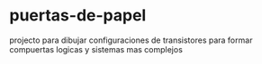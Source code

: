 # puertas-de-papel
projecto para dibujar configuraciones de transistores para formar compuertas logicas y sistemas mas complejos
